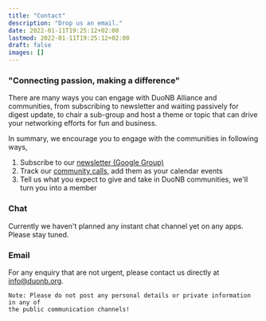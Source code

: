 ```yaml
---
title: "Contact"
description: "Drop us an email."
date: 2022-01-11T19:25:12+02:00
lastmod: 2022-01-11T19:25:12+02:00
draft: false
images: []
---
```


### "Connecting passion, making a difference"

There are many ways you can engage with DuoNB Alliance and communities, from subscribing to newsletter and waiting passively for digest update, to chair a sub-group and host a theme or topic that can drive your networking efforts for fun and business.

In summary, we encourage you to engage with the communities in following ways,

  1. Subscribe to our [newsletter (Google Group)](https://groups.google.com/g/duonb)
  2. Track our [community calls](/community), add them as your calendar events
  3. Tell us what you expect to give and take in DuoNB communities, we'll turn you into a member

### Chat

Currently we haven't planned any  instant chat channel yet on any apps. Please stay tuned.

### Email

For any enquiry that are not urgent, please contact us directly at [info@duonb.org](mailto:info@duonb.org). 

~~~
Note: Please do not post any personal details or private information in any of
the public communication channels!
~~~